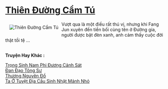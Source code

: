 <a href="https://truyenwiki.net/thien-duong-cam-tu.35328/" title="Thiên Đường Cẩm Tú"><h1>Thiên Đường Cẩm Tú</h1></a><div style="display:table"><img align="right" style="float: left; padding: 10px;" src="https://truyenwiki.net/a/img/str/src/35328.jpg" alt="Thiên Đường Cẩm Tú">Vượt qua là một điều rất thú vị, nhưng khi Fang Jun xuyên đến tiền bối cùng tên ở Đường gia, người được bật đèn xanh, anh cảm thấy cuộc đời thật tồi tệ ...</div><p><br><b>Truyện Hay Khác :</b></p><a href="https://truyenwiki.net/trong-sinh-nam-phi-duong-canh-sat.35190/" alt="Trọng Sinh Nam Phi Đương Cảnh Sát">Trọng Sinh Nam Phi Đương Cảnh Sát</a><br/><a href="https://sangtacviet.wordpress.com/2020/10/22/dan-dao-tong-su/" alt="Đan Đạo Tông Sư">Đan Đạo Tông Sư</a><br/><a href="https://sangtacviet.wordpress.com/2020/10/22/thuong-nguyen-do/" alt="Thương Nguyên Đồ">Thương Nguyên Đồ</a><br/><a href="https://sangtacviet.wordpress.com/2020/10/22/ta-o-tuyet-dia-cau-sinh-nhat-manh-nho/" alt="Ta Ở Tuyệt Địa Cầu Sinh Nhặt Mảnh Nhỏ">Ta Ở Tuyệt Địa Cầu Sinh Nhặt Mảnh Nhỏ</a><br/>